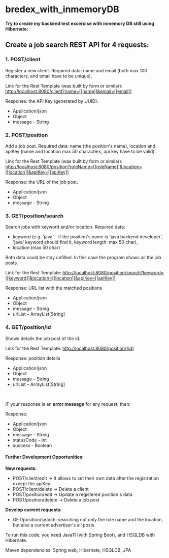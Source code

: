 # bredex_with_inmemoryDB

<p><b>Try to create my backend test excercise with inmemory DB still using Hibernate:</b></p>

<h2> Create a job search REST API for 4 requests: </h2>

<h3>1. POST/client </h3>
<p>Register a new client. Required data: name and email (both max 100 characters, and email have to be unique).</p>
<p>Link for the Rest Template (was built by form or similar): <span><a href="">http://localhost:8080/client?name=[[name]]&email=[[email]]</a></span></p>
<p>Response: the API Key (generated by UUID).</p>
<ul>
    <li>Application/json</li>
    <li>Object</li>
    <li>message - String</li>
</ul>
<h3>2. POST/position</h3>
<p>Add a job post. Required data: name (the position's name), location and apiKey (name and location max 50 characters, api key have to be valid).</p>
<p>Link for the Rest Template (was built by form or similar): <span><a href="">http://localhost:8080/position?roleName=[[roleName]]&location=[[location]]&apiKey=[[apiKey]]</a></span></p>
<p>Response: the URL of the job post.</p>
<ul>
    <li>Application/json</li>
    <li>Object</li>
    <li>message - String</li>
</ul>
<h3>3. GET/position/search</h3>
<p>Search jobs with keyword and/or location. Required data: </p>
<ul>
    <li>keyword (e.g. 'java' - if the position's name is 'java backend developer', 'java' keyword should find it, keyword length: max 50 char),</li>
    <li>location (max 50 char)</li>
</ul>
<p>Both data could be stay unfilled. In this case the program shows all the job posts. </p>
<p>Link for the Rest Template:
    <span><a href="">http://localhost:8080/position/search?keyword=[[keyword]]&location=[[location]]&apiKey=[[apiKey]]</a></span></p>
<p>Response: URL list with the matched positions</p>
<ul>
    <li>Application/json</li>
    <li>Object</li>
    <li>message – String</li>
    <li>urlList – ArrayList[String]</li>
</ul>


<h3>4. GET/position/id</h3>
<p>Shows details the job post of the id.</p>
<p>Link for the Rest Template:
    <span><a href="">http://localhost:8080/position/{id}</a></span> </p>
<p>Response: position details</p>
<ul>
    <li>Application/json</li>
    <li>Object</li>
    <li>message – String</li>
    <li>urlList – ArrayList[String]</li>
</ul>
</br>
<p>IF your response is an <span><b>error message</b></span> for any request, then: </p>
<p>Response: </p>
<ul>
    <li>Application/json</li>
    <li>Object</li>
    <li>message – String</li>
    <li>statusCode – int</li>
    <li>success - Boolean</li>
</ul>

<h4>Further Development Opportunities:</h4>
<p><b>New requests:</b> </p>
<ul>
    <li>POST/client/edit -> It allows to set their own data after the registration except the apiKey</li>
    <li>POST/client/delete -> Delete a client</li>
    <li>POST/position/edit -> Update a registered position's data</li>
    <li>POST/position/delete -> Delete a job post</li>
</ul>

<p><b>Develop current requests:</b> </p>
<ul><li>GET/position/search: searching not only the role name and the location, but also a current advertiser's all posts</li></ul>

<p>To run this code, you need Java11 (with Spring Boot), and HSQLDB with Hibernate. </p>
<p>Maven dependencies: Spring web, Hibernate, HSQLDB, JPA</p>

